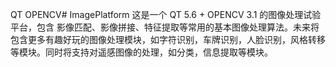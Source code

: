 QT OPENCV# ImagePlatform
这是一个 QT 5.6 + OPENCV 3.1 的图像处理试验平台，包含 影像匹配、影像拼接、特征提取等常用的基本图像处理算法。未来将包含更多有趣好玩的图像处理模块，如字符识别，车牌识别，人脸识别，风格转移等模块。同时将支持对遥感图像的处理，如分类，信息提取等模块。

